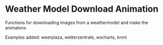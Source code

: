 # Weather Model Download Animation
Functions for downloading images from a weathermodel and make the animatons

Examples added:
weerplaza, wetterzentrale, wxcharts, knmi

